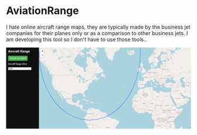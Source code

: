 # AviationRange
I hate online aircraft range maps, they are typically made by the business jet companies for their planes only or as a comparison to other business jets. I am developing this tool so I don't have to use those tools.. 

![AviationRange Demo](/rdme/chrome_np1LAZBm1e.gif)